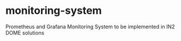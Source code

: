 # monitoring-system
Prometheus and Grafana Monitoring System to be implemented in IN2 DOME solutions
